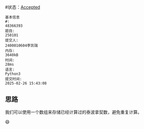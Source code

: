 #状态：[Accepted](http://xzmdsa.openjudge.cn/2025python/solution/48366393/)

```
基本信息
#:
48366393
题目:
250101
提交人:
2400010604李凯瑞
内存:
3640kB
时间:
28ms
语言:
Python3
提交时间:
2025-02-26 15:43:08
```

## 思路
我们可以使用一个数组来存储已经计算过的泰波拿契数，避免重复计算。

:smile: